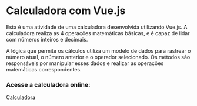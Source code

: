# Calculadora com Vue.js

Esta é uma atividade de uma calculadora desenvolvida utilizando Vue.js. A calculadora realiza as 4 operações matemáticas básicas, e é capaz de lidar com números inteiros e decimais.

A lógica que permite os cálculos utiliza um modelo de dados para rastrear o número atual, o número anterior e o operador selecionado. Os métodos são responsáveis por manipular esses dados e realizar as operações matemáticas correspondentes.

### Acesse a calculadora online:
[Calculadora](https://larissacoutinhoo.github.io/calculadoraBasicaVuejs/)

